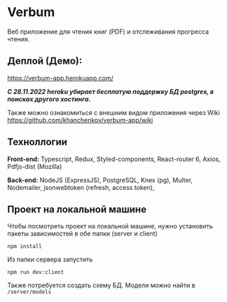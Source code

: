# Verbum
Веб приложение для чтения книг (PDF) и отслеживания прогресса чтения. 

## Деплой (Демо):
https://verbum-app.herokuapp.com/

**_С 28.11.2022 heroku убирает бесплатую поддержку БД postgres, в поисках другого хостинга._**

Также можно ознакомиться с внешним видом приложения через Wiki
https://github.com/khanchenkov/verbum-app/wiki

## Техноллогии
**Front-end:** Typescript, Redux, Styled-components, React-router 6, Axios, Pdfjs-dist (Mozilla)

**Back-end:** NodeJS (ExpressJS), PostgreSQL, Knex (pg), Multer, Nodemailer, jsonwebtoken (refresh, access token), 

## Проект на локальной машине
Чтобы посмотреть проект на локальной машине, нужно установить пакеты зависимостей в обе папки (server и client)
```
npm install
```
Из папки сервера запустить
```
npm run dev:client
```
Также потребуется создать схему БД. Модели можно найти в `/server/models`
